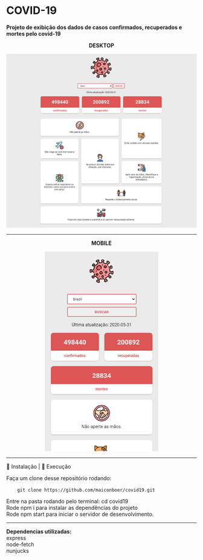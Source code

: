# COVID-19
**Projeto de exibição dos dados de casos confirmados, recuperados e mortes pelo covid-19**    

<p align="center"><strong>DESKTOP</strong></p>
<p align="center">
<img src=".github/desktop.png" width="800"/>


------------------------------------------

<p align="center"><strong>MOBILE</strong></p>
<p align="center">
<img src=".github/mobile.png" width="300"/>
</p>

------------------------------------------

:construction_worker: Instalação | :rocket: Execução  

Faça um clone desse repositório rodando:  

        git clone https://github.com/maiconboer/covid19.git 

Entre na pasta rodando pelo terminal: cd covid19  
Rode npm i para instalar as dependências do projeto  
Rode npm start para iniciar o servidor de desenvolvimento.  

------------------------------------------
**Dependencias utilizadas:**     
    express  
    node-fetch  
    nunjucks  



